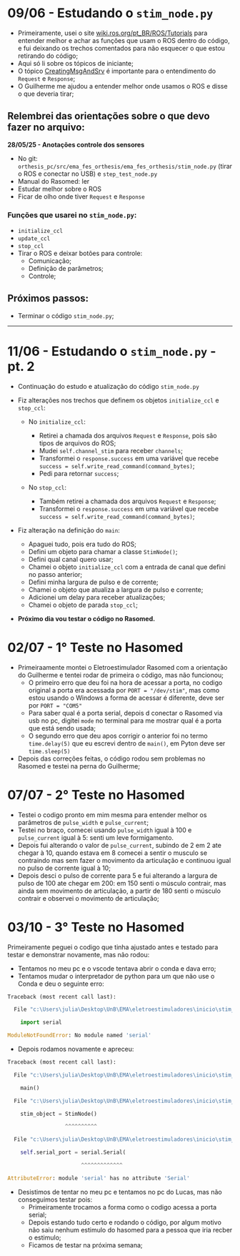 # 09/06 - Estudando o `stim_node.py`

- Primeiramente, usei o site [wiki.ros.org/pt_BR/ROS/Tutorials](http://wiki.ros.org/pt_BR/ROS/Tutorials) para entender melhor e achar as funções que usam o ROS dentro do código, e fui deixando os trechos comentados para não esquecer o que estou retirando do código;
- Aqui só li sobre os tópicos de iniciante;
- O tópico [CreatingMsgAndSrv](http://wiki.ros.org/pt_BR/ROS/Tutorials/CreatingMsgAndSrv) é importante para o entendimento do `Request` e `Response`;
- O Guilherme me ajudou a entender melhor onde usamos o ROS e disse o que deveria tirar;

## Relembrei das orientações sobre o que devo fazer no arquivo:
**28/05/25 - Anotações controle dos sensores**

- No git: `orthesis_pc/src/ema_fes_orthesis/ema_fes_orthesis/stim_node.py` (tirar o ROS e conectar no USB) e `step_test_node.py`
- Manual do Rasomed: ler
- Estudar melhor sobre o ROS
- Ficar de olho onde tiver `Request` e `Response`

### Funções que usarei no `stim_node.py`:
- `initialize_ccl`
- `update_ccl`
- `stop_ccl`
- Tirar o ROS e deixar botões para controle:
  - Comunicação;
  - Definição de parâmetros;
  - Controle;


## Próximos passos:
- Terminar o código `stim_node.py`;

---

# 11/06 - Estudando o `stim_node.py` - pt. 2

- Continuação do estudo e atualização do código `stim_node.py`
- Fiz alterações nos trechos que definem os objetos `initialize_ccl` e `stop_ccl`:

  - No `initialize_ccl`:
    - Retirei a chamada dos arquivos `Request` e `Response`, pois são tipos de arquivos do ROS;
    - Mudei `self.channel_stim` para receber `channels`;
    - Transformei o `response.success` em uma variável que recebe `success = self.write_read_command(command_bytes)`;
    - Pedi para retornar `success`;

  - No `stop_ccl`:
    - Também retirei a chamada dos arquivos `Request` e `Response`;
    - Transformei o `response.success` em uma variável que recebe `success = self.write_read_command(command_bytes)`;

- Fiz alteração na definição do `main`:
  - Apaguei tudo, pois era tudo do ROS;
  - Defini um objeto para chamar a classe `StimNode()`;
  - Defini qual canal quero usar;
  - Chamei o objeto `initialize_ccl` com a entrada de canal que defini no passo anterior;
  - Defini minha largura de pulso e de corrente;
  - Chamei o objeto que atualiza a largura de pulso e corrente;
  - Adicionei um delay para receber atualizações;
  - Chamei o objeto de parada `stop_ccl`;

- **Próximo dia vou testar o código no Rasomed.**


# 02/07 - 1° Teste no Hasomed

- Primeiraamente montei o Eletroestimulador Rasomed com a orientação do Guilherme e tentei rodar de primeira o código, mas não funcionou;
  - O primeiro erro que deu foi na hora de acessar a porta, no codigo original a porta era acessada por `PORT = "/dev/stim"`, mas como estou usando o Windows a forma de acessar é diferente, deve ser por `PORT = "COM5"`
  - Para saber qual é a porta serial, depois d conectar o Rasomed via usb no pc, digitei `mode` no terminal para me mostrar qual é a porta que está sendo usada;
  - O segundo erro que deu apos corrigir o anterior foi no termo `time.delay(5)` que eu escrevi dentro de `main()`, em Pyton deve ser `time.sleep(5)`
- Depois das correções feitas, o código rodou sem problemas no Rasomed e testei na perna do Guilherme;

# 07/07 - 2° Teste no Hasomed

- Testei o codigo pronto em mim mesma para entender melhor os parâmetros de `pulse_width` e `pulse_current`;
- Testei no braço, comecei usando `pulse_width` igual à 100 e `pulse_current` igual à 5: senti um leve formigamento.
- Depois fui alterando o valor de `pulse_current`, subindo de 2 em 2 ate chegar à 10, quando estava em 8 comecei a sentir o musculo se contraindo mas sem fazer o movimento da articulação e continuou igual no pulso de corrente igual à 10;
- Depois desci o pulso de corrente para 5 e fui alterando a largura de pulso de 100 ate chegar em 200: em 150 senti o músculo contrair, mas ainda sem movimento de articulação, a partir de 180 senti o músculo contrair e observei o movimento de articulação;

# 03/10 - 3° Teste no Hasomed

Primeiramente peguei o codigo que tinha ajustado antes e testado para testar e demonstrar novamente, mas não rodou: 
- Tentamos no meu pc e o vscode tentava abrir o conda e dava erro;
- Tentamos mudar o interpretador de python para um que não use o Conda e deu o seguinte erro:

```Python
Traceback (most recent call last): 

  File "c:\Users\julia\Desktop\UnB\EMA\eletroestimuladores\inicio\stim_node.py", line 4, in <module> 

    import serial 

ModuleNotFoundError: No module named 'serial' 
```

- Depois rodamos novamente e apreceu:

```Python
Traceback (most recent call last): 

  File "c:\Users\julia\Desktop\UnB\EMA\eletroestimuladores\inicio\stim_node.py", line 319, in <module> 

    main() 

  File "c:\Users\julia\Desktop\UnB\EMA\eletroestimuladores\inicio\stim_node.py", line 303, in main 

    stim_object = StimNode() 

                  ^^^^^^^^^^ 

  File "c:\Users\julia\Desktop\UnB\EMA\eletroestimuladores\inicio\stim_node.py", line 53, in __init__ 

    self.serial_port = serial.Serial( 

                       ^^^^^^^^^^^^^ 

AttributeError: module 'serial' has no attribute 'Serial' 
```

- Desistimos de tentar no meu pc e tentamos no pc do Lucas, mas não conseguimos testar pois:
    - Primeiramente trocamos a forma como o codigo acessa a porta serial;
    - Depois estando tudo certo e rodando o código, por algum motivo não saiu nenhum estimulo do hasomed para a pessoa que iria recber o estimulo;
    - Ficamos de testar na próxima semana; 
